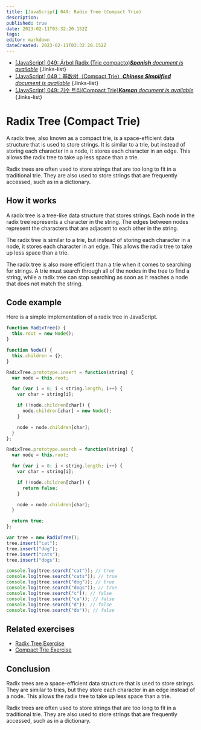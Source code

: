 ```yaml
---
title: [JavaScript] 049: Radix Tree (Compact Trie)
description: 
published: true
date: 2023-02-11T03:32:20.152Z
tags: 
editor: markdown
dateCreated: 2023-02-11T03:32:20.152Z
---
```


- [[JavaScript] 049: Árbol Radix (Trie compacto)***Spanish** document is available*](/es/Knowledge-base/Algorithm/javascript-049-radix-tree-compact-trie)
{.links-list}
- [[JavaScript] 049：基数树（Compact Trie）***Chinese Simplified** document is available*](/zh/Knowledge-base/Algorithm/javascript-049-radix-tree-compact-trie)
{.links-list}
- [[JavaScript] 049: 기수 트리(Compact Trie)***Korean** document is available*](/ko/Knowledge-base/Algorithm/javascript-049-radix-tree-compact-trie)
{.links-list}


# Radix Tree (Compact Trie)

A radix tree, also known as a compact trie, is a space-efficient data structure that is used to store strings. It is similar to a trie, but instead of storing each character in a node, it stores each character in an edge. This allows the radix tree to take up less space than a trie.

Radix trees are often used to store strings that are too long to fit in a traditional trie. They are also used to store strings that are frequently accessed, such as in a dictionary.

## How it works

A radix tree is a tree-like data structure that stores strings. Each node in the radix tree represents a character in the string. The edges between nodes represent the characters that are adjacent to each other in the string.

The radix tree is similar to a trie, but instead of storing each character in a node, it stores each character in an edge. This allows the radix tree to take up less space than a trie.

The radix tree is also more efficient than a trie when it comes to searching for strings. A trie must search through all of the nodes in the tree to find a string, while a radix tree can stop searching as soon as it reaches a node that does not match the string.

## Code example

Here is a simple implementation of a radix tree in JavaScript.

```javascript
function RadixTree() {
  this.root = new Node();
}

function Node() {
  this.children = {};
}

RadixTree.prototype.insert = function(string) {
  var node = this.root;

  for (var i = 0; i < string.length; i++) {
    var char = string[i];

    if (!node.children[char]) {
      node.children[char] = new Node();
    }

    node = node.children[char];
  }
};

RadixTree.prototype.search = function(string) {
  var node = this.root;

  for (var i = 0; i < string.length; i++) {
    var char = string[i];

    if (!node.children[char]) {
      return false;
    }

    node = node.children[char];
  }

  return true;
};

var tree = new RadixTree();
tree.insert("cat");
tree.insert("dog");
tree.insert("cats");
tree.insert("dogs");

console.log(tree.search("cat")); // true
console.log(tree.search("cats")); // true
console.log(tree.search("dog")); // true
console.log(tree.search("dogs")); // true
console.log(tree.search("c")); // false
console.log(tree.search("ca")); // false
console.log(tree.search("d")); // false
console.log(tree.search("do")); // false
```

## Related exercises

- [Radix Tree Exercise](https://repl.it/@jimt/Radix-Tree-Exercise)
- [Compact Trie Exercise](https://repl.it/@jimt/Compact-Trie-Exercise)

## Conclusion

Radix trees are a space-efficient data structure that is used to store strings. They are similar to tries, but they store each character in an edge instead of a node. This allows the radix tree to take up less space than a trie.

Radix trees are often used to store strings that are too long to fit in a traditional trie. They are also used to store strings that are frequently accessed, such as in a dictionary.